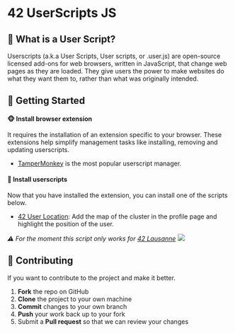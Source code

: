 # 42 UserScripts JS

## 🤔 What is a User Script?
Userscripts (a.k.a User Scripts, User scripts, or .user.js) are open-source licensed add-ons for web browsers, written in JavaScript, that change web pages as they are loaded. They give users the power to make websites do what they want them to, rather than what was originally intended.

## 🚀 Getting Started

#### 🐵 Install browser extension
It requires the installation of an extension specific to your browser. These extensions help simplify management tasks like installing, removing and updating userscripts.
- [TamperMonkey](https://www.tampermonkey.net/) is the most popular userscript manager.

#### 👤 Install userscripts
Now that you have installed the extension, you can install one of the scripts below.
- [42 User Location](https://github.com/ricardoreves/42-userscripts-js/raw/master/scripts/42-user-location.user.js): Add the map of the cluster in the profile page and highlight the position of the user.

*⚠️ For the moment this script only works for [42 Lausanne](https://www.42lausanne.ch/)* 
![](https://via.placeholder.com/1080x720.png?text=Coming%20soon...)

## 🤝 Contributing
If you want to contribute to the project and make it better.

 1. **Fork** the repo on GitHub
 2. **Clone** the project to your own machine
 3. **Commit** changes to your own branch
 4. **Push** your work back up to your fork
 5. Submit a **Pull request** so that we can review your changes
